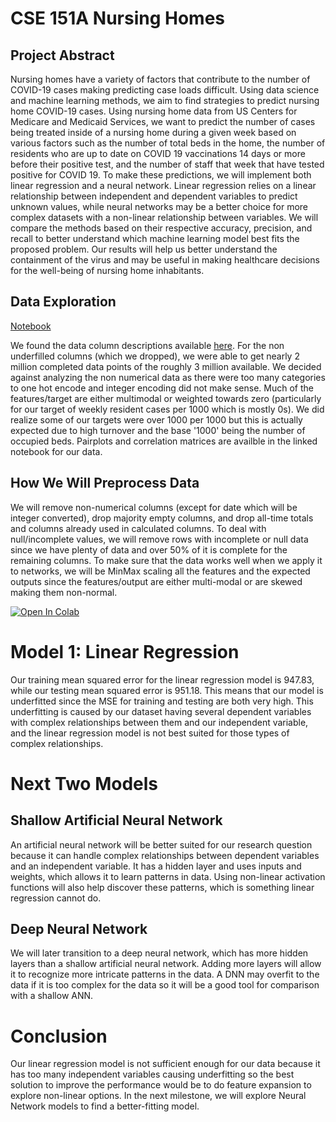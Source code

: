 # CSE 151A Nursing Homes

## Project Abstract
Nursing homes have a variety of factors that contribute to the number of COVID-19 cases making predicting case loads difficult. Using data science and machine learning methods, we aim to find strategies to predict nursing home COVID-19 cases. Using nursing home data from US Centers for Medicare and Medicaid Services, we want to predict the number of cases being treated inside of a nursing home during a given week based on various factors such as the number of total beds in the home, the number of residents who are up to date on COVID 19 vaccinations 14 days or more before their positive test, and the number of staff that week that have tested positive for COVID 19. To make these predictions, we will implement both linear regression and a neural network. Linear regression relies on a linear relationship between independent and dependent variables to predict unknown values, while neural networks may be a better choice for more complex datasets with a non-linear relationship between variables. We will compare the methods based on their respective accuracy, precision, and recall to better understand which machine learning model best fits the proposed problem. Our results will help us better understand the containment of the virus and may be useful in making healthcare decisions for the well-being of nursing home inhabitants.

## Data Exploration
[Notebook](https://github.com/Preellis/151A-Nursing-Homes/blob/main/main.ipynb)

We found the data column descriptions available [here](https://data.cms.gov/sites/default/files/2023-08/COVID-19%20Nursing%20Home%20Data%20Dictionary.pdf). For the non underfilled columns (which we dropped), we were able to get nearly 2 million completed data points of the roughly 3 million available. We decided against analyzing the non numerical data as there were too many categories to one hot encode and integer encoding did not make sense. Much of the features/target are either multimodal or weighted towards zero (particularly for our target of weekly resident cases per 1000 which is mostly 0s). We did realize some of our targets were over 1000 per 1000 but this is actually expected due to high turnover and the base '1000' being the number of occupied beds. Pairplots and correlation matrices are availble in the linked notebook for our data. 

## How We Will Preprocess Data
We will remove non-numerical columns (except for date which will be integer converted), drop majority empty columns, and drop all-time totals and columns already used in calculated columns. To deal with null/incomplete values, we will remove rows with incomplete or null data since we have plenty of data and over 50% of it is complete for the remaining columns. To make sure that the data works well when we apply it to networks, we will be MinMax scaling all the features and the expected outputs since the features/output are either multi-modal or are skewed making them non-normal.

<a target="_blank" href="https://colab.research.google.com/github/Preellis/151A-Nursing-Homes">
  <img src="https://colab.research.google.com/assets/colab-badge.svg" alt="Open In Colab"/>
</a>

# Model 1: Linear Regression
Our training mean squared error for the linear regression model is 947.83, while our testing mean squared error is 951.18. This means that our model is underfitted since the MSE for training and testing are both very high. This underfitting is caused by our dataset having several dependent variables with complex relationships between them and our independent variable, and the linear regression model is not best suited for those types of complex relationships.

# Next Two Models
## Shallow Artificial Neural Network
An artificial neural network will be better suited for our research question because it can handle complex relationships between dependent variables and an independent variable. It has a hidden layer and uses inputs and weights, which allows it to learn patterns in data. Using non-linear activation functions will also help discover these patterns, which is something linear regression cannot do.
## Deep Neural Network
We will later transition to a deep neural network, which has more hidden layers than a shallow artificial neural network. Adding more layers will allow it to recognize more intricate patterns in the data. A DNN may overfit to the data if it is too complex for the data so it will be a good tool for comparison with a shallow ANN.
# Conclusion
Our linear regression model is not sufficient enough for our data because it has too many independent variables causing underfitting so the best solution to improve the performance would be to do feature expansion to explore non-linear options. In the next milestone, we will explore Neural Network models to find a better-fitting model. 
